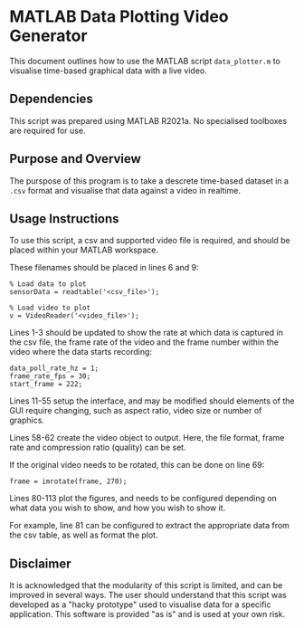 # MATLAB Data Plotting Video Generator

This document outlines how to use the MATLAB script `data_plotter.m` to visualise time-based graphical data with a live video.

## Dependencies

This script was prepared using MATLAB R2021a. No specialised toolboxes are required for use.

## Purpose and Overview

The purspose of this program is to take a descrete time-based dataset in a `.csv` format and visualise that data against a video in realtime.

## Usage Instructions

To use this script, a csv and supported video file is required, and should be placed within your MATLAB workspace.

These filenames should be placed in lines 6 and 9:

```
% Load data to plot
sensorData = readtable('<csv_file>');

% Load video to plot
v = VideoReader('<video_file>');
```

Lines 1-3 should be updated to show the rate at which data is captured in the csv file, the frame rate of the video and the frame number within the video where the data starts recording:

```
data_poll_rate_hz = 1;
frame_rate_fps = 30;
start_frame = 222;
```

Lines 11-55 setup the interface, and may be modified should elements of the GUI require changing, such as aspect ratio, video size or number of graphics.

Lines 58-62 create the video object to output. Here, the file format, frame rate and compression ratio (quality) can be set.

If the original video needs to be rotated, this can be done on line 69:

```
frame = imrotate(frame, 270);
```

Lines 80-113 plot the figures, and needs to be configured depending on what data you wish to show, and how you wish to show it.

For example, line 81 can be configured to extract the appropriate data from the csv table, as well as format the plot.

## Disclaimer

It is acknowledged that the modularity of this script is limited, and can be improved in several ways. The user should understand that this script was developed as a "hacky prototype" used to visualise data for a specific application. This software is provided "as is" and is used at your own risk.